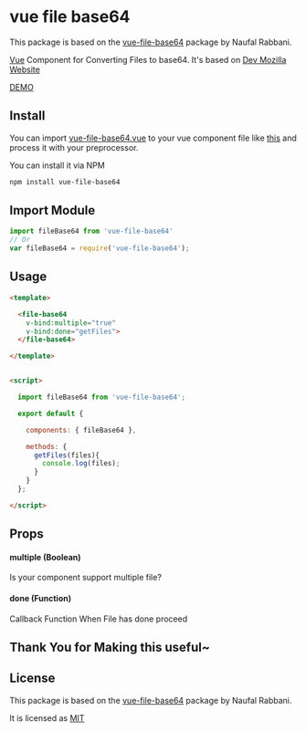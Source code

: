 # vue file base64
This package is based on the [vue-file-base64](https://github.com/BosNaufal/vue-file-base64) package by Naufal Rabbani.

[Vue](http://vuejs.org) Component for Converting Files to base64. It's based on [Dev Mozilla Website](https://developer.mozilla.org/en-US/docs/Web/API/FileReader/readAsDataURL)

[DEMO](https://rawgit.com/BosNaufal/vue-file-base64/master/index.html)


## Install
You can import [vue-file-base64.vue](./src/js/components/vue-file-base64.vue) to your vue component file like [this](./src/js/components/app.vue) and process it with your preprocessor.

You can install it via NPM
```bash
npm install vue-file-base64
```


## Import Module
```javascript
import fileBase64 from 'vue-file-base64'
// Or
var fileBase64 = require('vue-file-base64');
```

## Usage
```html
<template>

  <file-base64
    v-bind:multiple="true"
    v-bind:done="getFiles">
  </file-base64>

</template>


<script>

  import fileBase64 from 'vue-file-base64';

  export default {

    components: { fileBase64 },

    methods: {
      getFiles(files){
        console.log(files);
      }
    }
  };

</script>
```

## Props
#### multiple (Boolean)
Is your component support multiple file?

#### done (Function)
Callback Function When File has done proceed

## Thank You for Making this useful~

## License
This package is based on the [vue-file-base64](https://github.com/BosNaufal/vue-file-base64) package by Naufal Rabbani.

It is licensed as [MIT](http://opensource.org/licenses/MIT)
